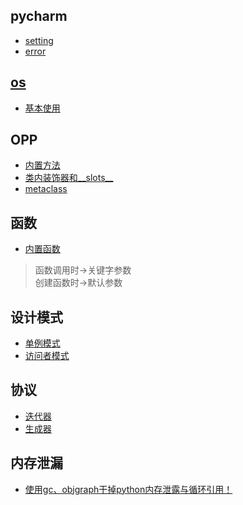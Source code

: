 ## pycharm
+ [setting](../doc/pycharm_setting.md)  
+ [error](../doc/pycharm_error.md)

## [os](usage/os)

+ [基本使用](usage/os/00_basic.py)

## OPP
+ [内置方法](usage/OOP/00_magic.py)
+ [类内装饰器和__slots__](usage/OOP/01_class_decorator.py)
+ [metaclass](usage/OOP/02_metaclass.py)

## 函数

+ [内置函数](usage/function)
> 函数调用时->关键字参数  
> 创建函数时->默认参数

## 设计模式
+ [单例模式]()
+ [访问者模式]()

## 协议
+ [迭代器](./usage/protocol/iterator.py)
+ [生成器](usage/protocol/generator.py)

## 内存泄漏
+ [使用gc、objgraph干掉python内存泄露与循环引用！](https://www.cnblogs.com/xybaby/p/7491656.html#_label_11)
